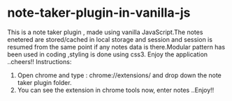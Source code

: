 # note-taker-plugin-in-vanilla-js
This is a note taker plugin , made using vanilla JavaScript.The notes enetered are stored/cached in local storage and session and session is resumed from the same point if any notes data is there.Modular pattern has been used in coding ,styling is done using css3. Enjoy the application ..cheers!!
Instructions:

1) Open chrome and type :   chrome://extensions/   and drop down the note taker plugin folder.
2) You can see the extension in chrome tools now, enter notes ..Enjoy!! 
